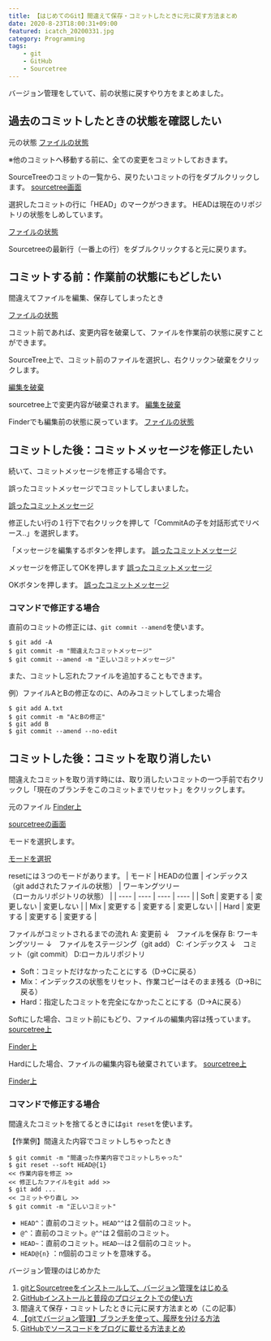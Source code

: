 ```yaml
---
title: 【はじめてのGit】間違えて保存・コミットしたときに元に戻す方法まとめ
date: 2020-8-23T18:00:31+09:00
featured: icatch_20200331.jpg
category: Programming
tags:
    - git
    - GitHub
    - Sourcetree
---
```


バージョン管理をしていて、前の状態に戻すやり方をまとめました。

## 過去のコミットしたときの状態を確認したい

元の状態
[ファイルの状態](ss-git-01.jpg)

※他のコミットへ移動する前に、全ての変更をコミットしておきます。

SourceTreeのコミットの一覧から、戻りたいコミットの行をダブルクリックします。
[sourcetree画面](ss-git-02.jpg)

選択したコミットの行に「HEAD」のマークがつきます。
HEADは現在のリポジトリの状態をしめしています。

[ファイルの状態](ss-git-03.jpg)

Sourcetreeの最新行（一番上の行）をダブルクリックすると元に戻ります。

## コミットする前：作業前の状態にもどしたい

間違えてファイルを編集、保存してしまったとき

[ファイルの状態](ss-git-04.jpg)

コミット前であれば、変更内容を破棄して、ファイルを作業前の状態に戻すことができます。

SourceTree上で、コミット前のファイルを選択し、右クリック＞破棄をクリックします。

[編集を破棄](ss-git-05.jpg)

sourcetree上で変更内容が破棄されます。
[編集を破棄](ss-git-05.jpg)

Finderでも編集前の状態に戻っています。
[ファイルの状態](ss-git-01.jpg)

## コミットした後：コミットメッセージを修正したい

続いて、コミットメッセージを修正する場合です。

誤ったコミットメッセージでコミットしてしまいました。

[誤ったコミットメッセージ](ss-git-07.jpg)

修正したい行の１行下で右クリックを押して「CommitAの子を対話形式でリベース‥」を選択します。

「メッセージを編集するボタンを押します。
[誤ったコミットメッセージ](ss-git-09.jpg)

メッセージを修正してOKを押します
[誤ったコミットメッセージ](ss-git-10.jpg)

OKボタンを押します。
[誤ったコミットメッセージ](ss-git-11.jpg)

### コマンドで修正する場合

直前のコミットの修正には、`git commit --amend`を使います。
```
$ git add -A
$ git commit -m "間違えたコミットメッセージ"
$ git commit --amend -m "正しいコミットメッセージ"
```

また、コミットし忘れたファイルを追加することもできます。

例）ファイルAとBの修正なのに、Aのみコミットしてしまった場合

```
$ git add A.txt
$ git commit -m "AとBの修正"
$ git add B
$ git commit --amend --no-edit
```

## コミットした後：コミットを取り消したい

間違えたコミットを取り消す時には、取り消したいコミットの一つ手前で右クリックし「現在のブランチをこのコミットまでリセット」をクリックします。

元のファイル
[Finder上](ss-git-reset-04.jpg)

[sourcetreeの画面](ss-git-reset-01.jpg)

モードを選択します。

[モードを選択](ss-git-reset-02.jpg)

resetには３つのモードがあります。
| モード | HEADの位置 | インデックス<br />（git addされたファイルの状態） | ワーキングツリー<br />（ローカルリポジトリの状態） |
| ---- | ---- | ---- | ---- |
| Soft | 変更する | 変更しない | 変更しない |
| Mix | 変更する | 変更する | 変更しない |
| Hard | 変更する | 変更する | 変更する |

ファイルがコミットされるまでの流れ
A: 変更前
↓　ファイルを保存
B: ワーキングツリー
↓　ファイルをステージング（git add）
C: インデックス
↓　コミット（git commit）
D:ローカルリポジトリ

* Soft：コミットだけなかったことにする（D→Cに戻る）
* Mix：インデックスの状態をリセット、作業コピーはそのまま残る（D→Bに戻る）
* Hard：指定したコミットを完全になかったことにする（D→Aに戻る）

Softにした場合、コミット前にもどり、ファイルの編集内容は残っています。
[sourcetree上](ss-git-reset-03.jpg)

[Finder上](ss-git-reset-04.jpg)

Hardにした場合、ファイルの編集内容も破棄されています。
[sourcetree上](ss-git-reset-05.jpg)

[Finder上](ss-git-reset-06.jpg)

### コマンドで修正する場合

間違えたコミットを捨てるときには`git reset`を使います。

【作業例】間違えた内容でコミットしちゃったとき
```
$ git commit -m "間違った作業内容でコミットしちゃった"
$ git reset --soft HEAD@{1}
<< 作業内容を修正 >>
<< 修正したファイルをgit add >>
$ git add ...
<< コミットやり直し >>
$ git commit -m "正しいコミット"
```

* `HEAD^`：直前のコミット。`HEAD^^`は２個前のコミット。
* `@^`：直前のコミット。`@^^`は２個前のコミット。
* `HEAD~`：直前のコミット。`HEAD~~`は２個前のコミット。
* `HEAD@{n}` ：n個前のコミットを意味する。

<div class="related-posts">
    <span>バージョン管理のはじめかた</span>

1. [gitとSourcetreeをインストールして、バージョン管理をはじめる](/install-sourcetree/)
2. [GitHubインストールと普段のプロジェクトでの使い方](/git-install/)
3. 間違えて保存・コミットしたときに元に戻す方法まとめ（この記事）
4. [【gitでバージョン管理】ブランチを使って、履歴を分ける方法](/git-branch/)
5. [GitHubでソースコードをブログに載せる方法まとめ](/github-gist-wordpress/)

</div>